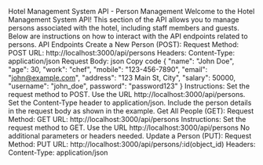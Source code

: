 Hotel Management System API - Person Management Welcome to the Hotel Management System API! This section of the API allows you to manage persons associated with the hotel, including staff members and guests. Below are instructions on how to interact with the API endpoints related to persons.
API Endpoints Create a New Person (POST): Request Method: POST URL: http://localhost:3000/api/persons Headers: Content-Type: application/json Request Body: json Copy code { "name": "John Doe", "age": 30, "work": "chef", "mobile": "123-456-7890", "email": "john@example.com", "address": "123 Main St, City", "salary": 50000, "username": "john_doe",
password": "password123" } Instructions: Set the request method to POST. Use the URL http://localhost:3000/api/persons. Set the Content-Type header to application/json. Include the person details in the request body as shown in the example. Get All People (GET): Request Method: GET URL: http://localhost:3000/api/persons Instructions: Set the request method to GET. Use the URL http://localhost:3000/api/persons No additional parameters or headers needed. Update a Person (PUT): Request Method: PUT URL: http://localhost:3000/api/persons/:id(object_id) Headers: Content-Type: application/json